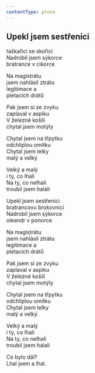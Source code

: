 ```yaml
---
contentType: prose
---
```


<section>

## Upekl jsem sestřenici

taškařici se skořicí  
Nadrobil jsem sýkorce  
bratrance v cikorce

Na magistrátu  
jsem nahlásil ztrátu  
legitimace a  
pletacích drátů

Pak jsem si ze zvyku  
zaplaval v aspiku  
V železné košili  
chytal jsem motýly

Chytal jsem na třpytku  
odchlíplou omítku  
Chytal jsem lelky  
malý a velký

Velký a malý  
i ty, co lhali  
Na ty, co nelhali  
troubil jsem halali

Upekl jsem sestřenici  
bratrancovu brokovnici  
Nadrobil jsem sýkorce  
oleandr v ponorce

Na magistrátu  
jsem nahlásil ztrátu  
legitimace a  
pletacích drátů

Pak jsem si ze zvyku  
zaplaval v aspiku  
V železné košili  
chytal jsem motýly

Chytal jsem na třpytku  
odchlíplou omítku  
Chytal jsem lelky  
malý a velký

Velký a malý  
i ty, co lhali  
Na ty, co nelhali  
troubil jsem halali

Co bylo dál?  
Lhal jsem a lhal.

</section>
